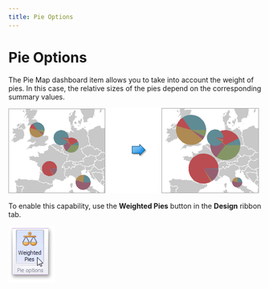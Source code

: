 ```yaml
---
title: Pie Options
---
```

# Pie Options
The Pie Map dashboard item allows you to take into account the weight of pies. In this case, the relative sizes of the pies depend on the corresponding summary values.

![WeightedPies](../../../../../images/Img126625.png)

To enable this capability, use the **Weighted Pies** button in the **Design** ribbon tab.

![WeightedPies_Ribbon](../../../../../images/Img23646.png)